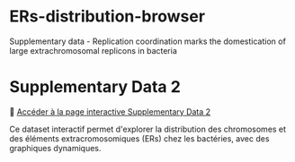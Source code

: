 # ERs-distribution-browser
Supplementary data - Replication coordination marks the domestication of large extrachromosomal replicons in bacteria


# Supplementary Data 2

🔗 [Accéder à la page interactive Supplementary Data 2](https://molamber.github.io/ERs-distribution-browser/)

Ce dataset interactif permet d'explorer la distribution des chromosomes et des éléments extracromosomiques (ERs) chez les bactéries, avec des graphiques dynamiques.
